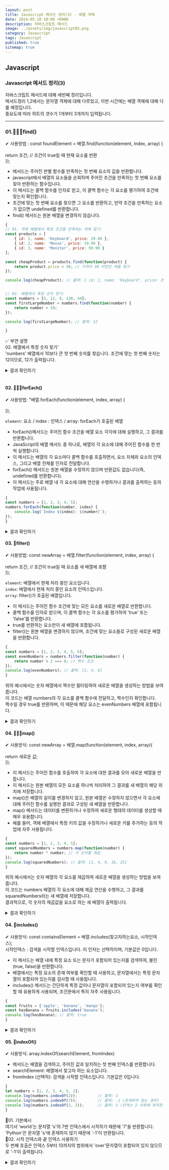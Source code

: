 ```yaml
---
layout: post
title: Javascript 메서드 정리(3) - 배열 객체
date: 2024-05-10 10:00 +0900
description: 자바스크립트 메서드 
image: ../assets/img/javascript02.png
category: Javascript
tags: Javascript
published: true
sitemap: true
---
```


## Javascript

### Javascript 메서드 정리(3)
자바스크립트 메서드에 대해 세번째 정리입니다. <br>
메서드정리 1,2에서는 문자열 객체에 대해 다루었고, 이번 시간에는 배열 객체에 대해 다룰 예정입니다.<br>
중요도에 따라 하트의 갯수가 1개부터 3개까지 입력됩니다.<br>

<hr>

### 01.💛💛💛find()

✔ 사용방법 : const foundElement = 배열.find(function(element, index, array) {<br>
<br>
return 조건; // 조건이 true일 때 현재 요소를 반환 <br>
});<br>

- 메서드는 주어진 판별 함수를 만족하는 첫 번째 요소의 값을 반환합니다.
- javascript에서 배열의 요소들을 순회하며 주어진 조건을 만족하는 첫 번째 요소를 찾아 반환하는 함수입니다.
- 이 메서드는 콜백 함수를 인자로 받고, 이 콜백 함수는 각 요소를 평가하여 조건에 맞는지 확인합니다.
- 조건에 맞는 첫 번째 요소를 찾으면 그 요소를 반환하고, 만약 조건을 만족하는 요소가 없으면 undefined를 반환합니다.
- find() 메서드는 원본 배열을 변경하지 않습니다.

````javascript
{
// 01. 객체 배열에서 특정 조건을 만족하는 객체 찾기:
const products = [
    { id: 1, name: 'Keyboard', price: 29.99 },
    { id: 2, name: 'Mouse', price: 19.99 },
    { id: 3, name: 'Monitor', price: 99.99 }
];

const cheapProduct = products.find(function(product) {
    return product.price < 30; // 가격이 30 미만인 제품 찾기
});

console.log(cheapProduct); // 출력: { id: 1, name: 'Keyboard', price: 29.99 }


// 02. 배열에서 특정 숫자 찾기:
const numbers = [5, 12, 8, 130, 44];
const firstLargeNumber = numbers.find(function(number) {
    return number > 10;
});

console.log(firstLargeNumber); // 출력: 12

}
````
✅ 부연 설명<br>
02. 배열에서 특정 숫자 찾기'<br>
'numbers' 배열에서 10보다 큰 첫 번째 숫자를 찾습니다. 조건에 맞는 첫 번째 숫자는 12이므로, 12가 출력됩니다.<br>


<details>
<summary>결과 확인하기</summary>
<div>
{ id: 1, name: 'Keyboard', price: 29.99 }<br>
12<br>
</div>
</details>

<br>

#### 02. 💛💛💛forEach()
✔ 사용방법: "배열.forEach(function(element, index, array) {<br>
<br>
});<br>

`element`: 요소 / index : 인덱스 / array: forEach가 호출된 배열
<br>

- forEach()메서드는 주어진 함수 조건을 배열 요소 각각에 대해 실행하고, 그 결과를 반환합니다.
- JavaScript의 배열 메서드 중 하나로, 배열의 각 요소에 대해 주어진 함수를 한 번 씩 실행합니다.
- 이 메서드는 배열의 각 요소마다 콜백 함수를 호출하면서, 요소 자체와 요소의 인덱스, 그리고 배열 전체를 인자로 전달합니다.
- forEach() 메서드는 원본 배열을 수정하지 않으며 반환값도 없습니다(즉, undefined를 반환합니다).
- 이 메서드는 주로 배열 내 각 요소에 대해 연산을 수행하거나 결과를 출력하는 등의 작업에 사용됩니다.

````javascript
{
const numbers = [1, 2, 3, 4, 5];
numbers.forEach(function(number, index) {
    console.log(`Index ${index}: ${number}`);
});
}
````

<details>
<summary>결과 확인하기</summary>
<div>
Index 0: 1<br>
Index 1: 2<br>
Index 2: 3<br>
Index 3: 4<br>
Index 4: 5<br>
</div>
</details>

#### 03. 💛filter()
✔ 사용방법: const newArray = 배열.filter(function(element, index, array) { <br>
<br>
return 조건; // 조건이 true일 때 요소를 새 배열에 포함<br>
});<br>

`element`: 배열에서 현재 처리 중인 요소입니다.<br>
`index`: 배열에서 현재 처리 중인 요소의 인덱스입니다.<br>
`array`: filter()가 호출된 배열입니다.
<br>

- 이 메서드는 주어진 함수 조건에 맞는 모든 요소를 새로운 배열로 반환합니다.
- 콜백 함수를 인자로 받으며, 이 콜백 함수는 각 요소를 평가하여 'true' 또는 'false'를 반환합니다.
- true를 반환하는 요소만이 새 배열에 포함됩니다.
- filter()는 원본 배열을 변경하지 않으며, 조건에 맞는 요소들로 구성된 새로운 배열을 반환합니다.

````javascript
{
const numbers = [1, 2, 3, 4, 5, 6];
const evenNumbers = numbers.filter(function(number) {
    return number % 2 === 0; // 짝수 조건
});
console.log(evenNumbers); // 출력: [2, 4, 6]
}
````

위의 예시에서는 숫자 배열에서 짝수만 필터링하여 새로운 배열을 생성하는 방법을 보여줍니다.<br>
이 코드는 배열 numbers의 각 요소를 콜백 함수에 전달하고, 짝수인지 확인합니다.<br>
짝수일 경우 true를 반환하며, 이 때문에 해당 요소는 evenNumbers 배열에 포함됩니다.<br>

<details>
<summary>결과 확인하기</summary>
<div>
[2, 4, 6]
</div>
</details>


#### 04. 💛💛💛map()
✔ 사용방식: const newArray = 배열.map(function(element, index, array){ <br>
<br>
return 새로운 값;<br>
});<br>

- 이 메서드는 주어진 함수를 호출하여 각 요소에 대한 결과를 모아 새로운 배열을 만듭니다.
- 이 메서드는 원본 배열의 모든 요소를 하나씩 처리하여 그 결과를 새 배열의 해당 위치에 저장합니다.
- map()은 배열의 길이를 변경하지 않고, 원본 배열은 수정하지 않으면서 각 요소에 대해 주어진 함수를 실행한 결과로 구성된 새 배열을 반환합니다.
- map() 메서드는 데이터를 변환하거나 수정하여 새로운 형태의 데이터를 생성할 때 매우 유용합니다.
- 예를 들어, 객체 배열에서 특정 키의 값을 수정하거나 새로운 키를 추가하는 등의 작업에 자주 사용됩니다.


````javascript
{
const numbers = [1, 2, 3, 4, 5];
const squaredNumbers = numbers.map(function(number) {
    return number * number; // 각 숫자를 제곱
});
console.log(squaredNumbers); // 출력: [1, 4, 9, 16, 25]
}
````
위의 예시에서는 숫자 배열의 각 요소를 제곱하여 새로운 배열을 생성하는 방법을 보여줍니다.<br>
이 코드는 numbers 배열의 각 요소에 대해 제곱 연산을 수행하고, 그 결과를 squaredNumbers라는 새 배열에 저장합니다.<br>
결과적으로, 각 숫자의 제곱값을 요소로 하는 새 배열이 출력됩니다.<br>

<details>
<summary>결과 확인하기</summary>
<div>
[1, 4, 9, 16, 25]
</div>
</details>

#### 04. 💛includes()
✔ 사용방식: const containsElement = 배열.includes(찾고자하는요소, 시작인덱스);<br>
시작인덱스 : 검색을 시작할 인덱스입니다. 이 인자는 선택적이며, 기본값은 0입니다.<br>

- 이 메서드는 배열 내에 특정 요소 또는 문자가 포함되어 있는지를 검색하여, 불린(true, false)을 반환합니다.
- 배열에서는 특정 요소의 존재 여부를 확인할 때 사용하고, 문자열에서는 특정 문자열이 포함되어 있는지를 검사할 때 사용됩니다.
- includes() 메서드는 간단하게 특정 값이나 문자열이 포함되어 있는지 여부를 확인할 때 유용하게 사용되며, 조건문에서 특히 자주 사용됩니다.

````javascript
{
const fruits = ['apple', 'banana', 'mango'];
const hasBanana = fruits.includes('banana');
console.log(hasBanana); // 출력: true
}
````

<details>
<summary>결과 확인하기</summary>
<div>
true
</div>
</details>

#### 05. 💛indexOf()
✔ 사용방식: array.indexOf(searchElement, fromIndex)<br>

- 메서드는 배열을 검색하고, 주어진 값과 일치하는 첫 번째 인덱스를 반환합니다.
- searchElement: 배열에서 찾고자 하는 요소입니다.
- fromIndex (선택적): 검색을 시작할 인덱스입니다. 기본값은 0입니다.

````javascript
{
let numbers = [1, 2, 3, 4, 5, 2];
console.log(numbers.indexOf(2));         // 출력: 1
console.log(numbers.indexOf(7));         // 출력: -1 (존재하지 않는 경우)
console.log(numbers.indexOf(2, 2));      // 출력: 5 (인덱스 2 이후에 위치한 '2'의 인덱스)
}
````

📍01. 기본예시 <br>
여기서 'world'는 문자열 's'의 7번 인덱스에서 시작하기 때문에 '7'을 반환합니다.<br>
'Python'은 문자열 's'에 존재하지 않기 때문에 '-1'이 반환됩니다.
<br>
📍02. 시작 인덱스와 끝 인덱스 사용하기<br>
두 번째 호출은 인덱스 5부터 13까지의 범위에서 'over'문자열이 포함되어 있지 않으므로 '-1'이 출력됩니다.<br>

<details>
<summary>결과 확인하기</summary>
<div>
1<br>
-1<br>
5<br>
</div>
</details>